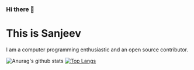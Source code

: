 ### Hi there 👋

<!--
**sanjeev30798/sanjeev30798** is a ✨ _special_ ✨ repository because its `README.md` (this file) appears on your GitHub profile.

Here are some ideas to get you started:

- 🔭 I’m currently working on ...
- 🌱 I’m currently learning ...
- 👯 I’m looking to collaborate on ...
- 🤔 I’m looking for help with ...
- 💬 Ask me about ...
- 📫 How to reach me: ...
- 😄 Pronouns: ...
- ⚡ Fun fact: ...
-->
# This is Sanjeev

I am a computer programming enthusiastic and an open source contributor.


![Anurag's github stats](https://github-readme-stats.vercel.app/api?username=sanjeev30798&show_icons=true&theme=synthwave)
[![Top Langs](https://github-readme-stats.vercel.app/api/top-langs/?username=sanjeev30798)](https://github.com/anuraghazra/github-readme-stats)
